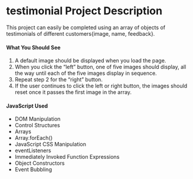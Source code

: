# testimonial Project Description
  This project can easily be completed using an array of objects of testimonials of different customers{image, name, feedback}.

#### What You Should See
1. A default image should be displayed when you load the page.
2. When you click the “left” button, one of five images should display, all the way until each of the five images display in sequence.
3. Repeat step 2 for the “right” button.
4. If the user continues to click the left or right button, the images should reset once it passes the first image in the array.

#### JavaScript Used
* DOM Manipulation
* Control Structures
* Arrays
* Array.forEach()
* JavaScript CSS Manipulation
* eventListeners
* Immediately Invoked Function Expressions
* Object Constructors
* Event Bubbling
